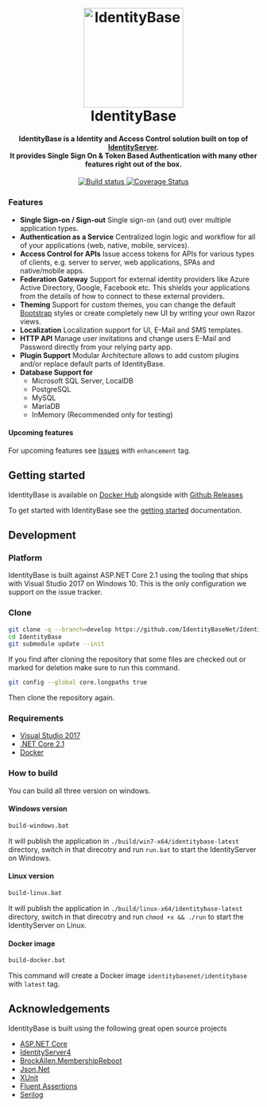 <h1 align="center">
  <br>
  <img src="https://github.com/IdentityBaseNet/IdentityBase/raw/develop/docs/icon.png" alt="IdentityBase" width="200">
  <br>
  IdentityBase
  <br>
</h1>

<h4 align="center">IdentityBase is a Identity and Access Control solution built on top of <a href="http://identityserver.io/" target="_blank">IdentityServer</a>. <br/>It provides Single Sign On & Token Based Authentication with many other features right out of the box.</h4>

<p align="center">
  <a target="_blank" href="https://ci.appveyor.com/project/aruss81994/identitybase">
    <img src="https://ci.appveyor.com/api/projects/status/fub9f3dhuctubpxr?svg=true" alt="Build status">
  </a>
  <a  target="_blank" href="https://coveralls.io/github/IdentityBaseNet/IdentityBase?branch=master">
      <img src="https://coveralls.io/repos/github/IdentityBaseNet/IdentityBase/badge.svg?branch=master" alt="Coverage Status">
  </a>
</p>

### Features

* **Single Sign-on / Sign-out**
  Single sign-on (and out) over multiple application types.
* **Authentication as a Service**
  Centralized login logic and workflow for all of your applications (web, native, mobile, services).
* **Access Control for APIs**
  Issue access tokens for APIs for various types of clients, e.g. server to server, web applications, SPAs and native/mobile apps.
* **Federation Gateway**
  Support for external identity providers like Azure Active Directory, Google, Facebook etc. This shields your applications from the details of how to connect to these external providers.
* **Theming**
  Support for custom themes, you can change the default [Bootstrap](http://getbootstrap.com/) styles or create completely new UI by writing your own Razor views.
* **Localization**
  Localization support for UI, E-Mail and SMS templates.
* **HTTP API**
  Manage user invitations and change users E-Mail and Password directly from your relying party app.
* **Plugin Support**
  Modular Architecture allows to add custom plugins and/or replace default parts of IdentityBase.
* **Database Support for**
   - Microsoft SQL Server, LocalDB
   - PostgreSQL
   - MySQL
   - MariaDB
   - InMemory (Recommended only for testing)

#### Upcoming features

For upcoming features see [Issues](https://github.com/IdentityBaseNet/IdentityBase/issues?q=is%3Aissue+is%3Aopen+label%3Aenhancement) with `enhancement` tag.

## Getting started

IdentityBase is available on [Docker Hub](https://hub.docker.com/r/identitybasenet/identitybase/) alongside with [Github Releases](https://github.com/IdentityBaseNet/IdentityBase/releases)

To get started with IdentityBase see the [getting started](/docs/getting-started) documentation.

## Development

### Platform

IdentityBase is built against ASP.NET Core 2.1 using the tooling that ships with Visual Studio 2017 on Windows 10. This is the only configuration we support on the issue tracker.

### Clone

```sh
git clone -q --branch=develop https://github.com/IdentityBaseNet/IdentityBase.git
cd IdentityBase
git submodule update --init
```

If you find after cloning the repository that some files are checked
out or marked for deletion make sure to run this command.

```sh
git config --global core.longpaths true
```

Then clone the repository again.

### Requirements

* [Visual Studio 2017](https://www.visualstudio.com/de/vs/community)
* [.NET Core 2.1](https://www.microsoft.com/net/download/core#/current)
* [Docker](https://www.docker.com/docker-windows)

### How to build

You can build all three version on windows.

#### Windows version

```cmd
build-windows.bat
```

It will publish the application in `./build/win7-x64/identitybase-latest` directory, switch in
that direcotry and run `run.bat` to start the IdentityServer on Windows.

#### Linux version

```cmd
build-linux.bat
```
It will publish the application in `./build/linux-x64/identitybase-latest` directory, switch in
that direcotry and run `chmod +x && ./run` to start the IdentityServer on Linux.

#### Docker image

```cmd
build-docker.bat
```

This command will create a Docker image `identitybasenet/identitybase` with `latest` tag.

## Acknowledgements

IdentityBase is built using the following great open source projects

* [ASP.NET Core](https://github.com/aspnet)
* [IdentityServer4](https://github.com/IdentityServer/IdentityServer4)
* [BrockAllen.MembershipReboot](https://github.com/brockallen/BrockAllen.MembershipReboot)
* [Json.Net](http://www.newtonsoft.com/json)
* [XUnit](https://xunit.github.io/)
* [Fluent Assertions](http://www.fluentassertions.com/)
* [Serilog](https://serilog.net/)